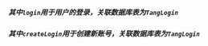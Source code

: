 ##### 其中```login```用于用户的登录，关联数据库表为```TangLogin```
##### 其中```createLogin```用于创建新账号，关联数据库表为```TangLogin```

